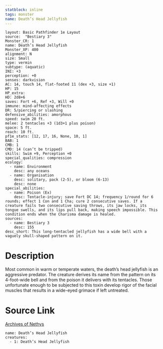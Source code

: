 ```yaml
---
statblock: inline
tags: monster
name: Death’s Head Jellyfish
---
```

```statblock
layout: Basic Pathfinder 1e Layout
source:  "Bestiary 3"
Monster_CR: 1
name: Death’s Head Jellyfish
Monster_XP: 400
alignment: N
size: Small
type: vermin
subtype: (aquatic)
INI: +3
perception: +0
senses: darkvision
AC: 14, touch 14, flat-footed 11 (dex +3, size +1)
HP: 15
HP_extra: 
HD: 2d8+6
saves: Fort +6, Ref +3, Will +0
immune: mind-affecting effects
DR: 5/piercing or slashing
defensive_abilities: amorphous
speed: swim 20 ft.
melee: 2 tentacles +3 (1d3+1 plus poison)
space: 5 ft.
reach: 10 ft.
pf1e_stats: [12, 17, 16, None, 10, 1]
BAB: 1
CMB: 1
CMD: 14 (can’t be tripped)
skills: Swim +9, Perception +0
special_qualities: compression
ecology:
  - name: Environment
    desc: any oceans
  - name: Organisation
    desc: solitary, pack (2-5), or bloom (6-13)
    desc: none
special_abilities:
  - name: Poison (Ex)
    desc: Tentacle-injury; save Fort DC 14; frequency 1/round for 6 rounds; effect 1 Con and 1 Cha; cure 2 consecutive saves. If a creature fails two consecutive saving throws, its jaw locks, its tongue swells, and its lips pull back, making speech impossible. This condition ends when the Charisma damage is healed.
sources:
  - name: Bestiary 3
    desc: 155
desc_short: This long-tentacled jellyfish has a wide bell with a vaguely skull-shaped pattern on it.
```
# Description
Most common in warm or temperate waters, the death’s head jellyfish is an aggressive predator. The creature derives its name from the pattern on its 4-foot-wide bell and from the poison it delivers with its tentacles. Those unfortunate enough to be subjected to this toxin develop rigor of the facial muscles that results in a wide-eyed grimace if left untreated.
# Source Link
[Archives of Nethys](https://aonprd.com/MonsterDisplay.aspx?ItemName=Death%E2%80%99s%20Head%20Jellyfish)
```encounter-table
name: Death’s Head Jellyfish
creatures:
  - 1: Death’s Head Jellyfish
```
